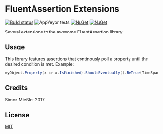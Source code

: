 # FluentAssertion Extensions

[![Build status](https://ci.appveyor.com/api/projects/status/oqio2y57p0hnshnu?svg=true)](https://ci.appveyor.com/project/Kittyfisto/fluentassertions-extensions)
![AppVeyor tests](https://img.shields.io/appveyor/tests/Kittyfisto/fluentassertions-extensions.svg?color=%234CC61E)
[![NuGet](https://img.shields.io/nuget/dt/FluentAssertions.Extensions.svg)](http://nuget.org/packages/FluentAssertions.Extensions)
[![NuGet](https://img.shields.io/nuget/v/FluentAssertions.Extensions.svg)](http://nuget.org/packages/FluentAssertions.Extensions)

Several extensions to the awesome FluentAssertion library.

## Usage

This library features assertions that continously poll a property until the desired
condition is met. Example:

```c#
myObject.Property(x => x.IsFinished).ShouldEventually().BeTrue(TimeSpan.FromSeconds(2));
```

## Credits

Simon Mießler 2017

## License

[MIT](http://opensource.org/licenses/MIT)
